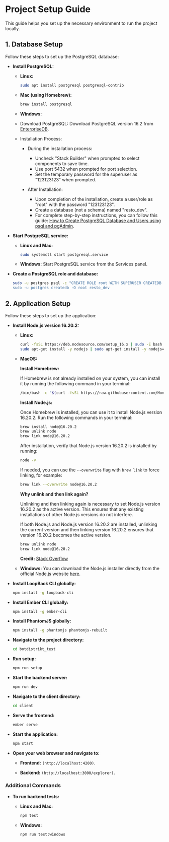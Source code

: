 # Project Setup Guide

This guide helps you set up the necessary environment to run the project locally.

## 1. Database Setup

Follow these steps to set up the PostgreSQL database:

- **Install PostgreSQL:**

  - **Linux:**

    ```bash
    sudo apt install postgresql postgresql-contrib
    ```

  - **Mac (using Homebrew):**

    ```bash
    brew install postgresql
    ```

  - **Windows:**
  - Download PostgreSQL:
    Download PostgreSQL version 16.2 from [EnterpriseDB](https://www.enterprisedb.com/downloads/postgres-postgresql-downloads).

  - Installation Process:

    - During the installation process:

      - Uncheck "Stack Builder" when prompted to select components to save time.
      - Use port 5432 when prompted for port selection.
      - Set the temporary password for the superuser as "123123123" when prompted.

    - After Installation:
      - Upon completion of the installation, create a user/role as "root" with the password "123123123".
      - Create a database (not a schema) named "resto_dev".
      - For complete step-by-step instructions, you can follow this guide: [How to Create PostgreSQL Database and Users using psql and pgAdmin](https://www.enterprisedb.com/postgres-tutorials/how-create-postgresql-database-and-users-using-psql-and-pgadmin).

- **Start PostgreSQL service:**

  - **Linux and Mac:**

    ```bash
    sudo systemctl start postgresql.service
    ```

  - **Windows:**
    Start PostgreSQL service from the Services panel.

- **Create a PostgreSQL role and database:**
  ```bash
  sudo -u postgres psql -c "CREATE ROLE root WITH SUPERUSER CREATEDB CREATEROLE PASSWORD '123123123';”
  sudo -u postgres createdb -O root resto_dev
  ```

## 2. Application Setup

Follow these steps to set up the application:

- **Install Node.js version 16.20.2:**

  - **Linux:**

    ```bash
    curl -fsSL https://deb.nodesource.com/setup_16.x | sudo -E bash -
    sudo apt-get install -y nodejs | sudo apt-get install -y nodejs=16.20.2
    ```

  - **MacOS:**

    **Install Homebrew:**

    If Homebrew is not already installed on your system, you can install it by running the following command in your terminal:

    ```bash
    /bin/bash -c "$(curl -fsSL https://raw.githubusercontent.com/Homebrew/install/HEAD/install.sh)"
    ```

    **Install Node.js:**

    Once Homebrew is installed, you can use it to install Node.js version 16.20.2. Run the following commands in your terminal:

    ```bash
    brew install node@16.20.2
    brew unlink node
    brew link node@16.20.2
    ```

    After installation, verify that Node.js version 16.20.2 is installed by running:

    ```bash
    node -v
    ```

    If needed, you can use the `--overwrite` flag with `brew link` to force linking, for example:

    ```bash
    brew link --overwrite node@16.20.2
    ```

    **Why unlink and then link again?**

    Unlinking and then linking again is necessary to set Node.js version 16.20.2 as the active version. This ensures that any existing installations of other Node.js versions do not interfere.

    If both Node.js and Node.js version 16.20.2 are installed, unlinking the current version and then linking version 16.20.2 ensures that version 16.20.2 becomes the active version.

    ```bash
    brew unlink node
    brew link node@16.20.2
    ```

    **Credit:** [Stack Overflow](https://stackoverflow.com/a/67529751)

  - **Windows:**
    You can download the Node.js installer directly from the official Node.js website [here](https://nodejs.org/dist/v16.20.2/node-v16.20.2-x64.msi).

- **Install LoopBack CLI globally:**

  ```bash
  npm install -g loopback-cli
  ```

- **Install Ember CLI globally:**

  ```bash
  npm install -g ember-cli
  ```

- **Install PhantomJS globally:**

  ```bash
  npm install -g phantomjs phantomjs-rebuilt
  ```

- **Navigate to the project directory:**

  ```bash
  cd botdistrikt_test
  ```

- **Run setup:**

  ```bash
  npm run setup
  ```

- **Start the backend server:**

  ```bash
  npm run dev
  ```

- **Navigate to the client directory:**

  ```bash
  cd client
  ```

- **Serve the frontend:**

  ```bash
  ember serve
  ```

- **Start the application:**

  ```bash
  npm start
  ```

- **Open your web browser and navigate to:**

  - **Frontend:**
    `(http://localhost:4200)`.

  - **Backend:**
    `(http://localhost:3000/explorer)`.

### Additional Commands

- **To run backend tests:**

  - **Linux and Mac:**

    ```bash
    npm test
    ```

  - **Windows:**
    ```bash
    npm run test:windows
    ```
